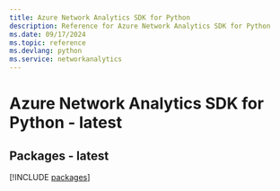 ```yaml
---
title: Azure Network Analytics SDK for Python
description: Reference for Azure Network Analytics SDK for Python
ms.date: 09/17/2024
ms.topic: reference
ms.devlang: python
ms.service: networkanalytics
---
```

# Azure Network Analytics SDK for Python - latest
## Packages - latest
[!INCLUDE [packages](network-analytics-index.md)]
